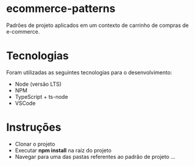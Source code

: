 # ecommerce-patterns
Padrões de projeto aplicados em um contexto de carrinho de compras de e-commerce.

# Tecnologias
Foram utilizadas as seguintes tecnologias para o desenvolvimento:
 - Node (versão LTS)
 - NPM
 - TypeScript + ts-node
 - VSCode
 
 # Instruções
  - Clonar o projeto
  - Executar <b>npm install</b> na raíz do projeto
  - Navegar para uma das pastas referentes ao padrão de projeto
  ...

